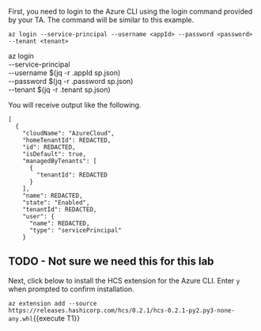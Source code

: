 First, you need to login to the Azure CLI using the login
command provided by your TA. The command will be similar
to this example.

`az login --service-principal --username <appId> --password <password> --tenant <tenant>`

az login \
  --service-principal \
  --username $(jq -r .appId sp.json) \
  --password $(jq -r .password sp.json) \
  --tenant $(jq -r .tenant sp.json)

You will receive output like the following.

```plaintext
[
  {
    "cloudName": "AzureCloud",
    "homeTenantId": REDACTED,
    "id": REDACTED,
    "isDefault": true,
    "managedByTenants": [
      {
        "tenantId": REDACTED
      }
    ],
    "name": REDACTED,
    "state": "Enabled",
    "tenantId": REDACTED,
    "user": {
      "name": REDACTED,
      "type": "servicePrincipal"
    }
```

## TODO - Not sure we need this for this lab
Next, click below to install the HCS extension for the Azure CLI. Enter `y` when prompted
to confirm installation.

`az extension add --source https://releases.hashicorp.com/hcs/0.2.1/hcs-0.2.1-py2.py3-none-any.whl`{{execute T1}}